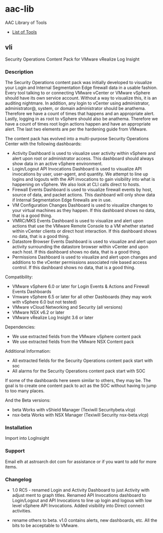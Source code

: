 # aac-lib
AAC Library of Tools

- <a href=https://github.com/Texiwill/aac-lib/tree/master/>List of Tools</a>

## vli
Security Operations Content Pack for VMware vRealize Log Insight

### Description

The Security Operations content pack was initially developed to visualize
your Login and Internal Segmentation Edge firewall data in a usable
fashion. Every tool talking to or connecting VMware vCenter or VMware
vSphere should have its own service account. Without a way to visualize
this, it is an auditing nightmare. In addition, any login to vCenter
using administrator, administrator@, system, or domain administrator
should be anathema. Therefore we have a count of times that happens
and an appropriate alert. Lastly, logging in as root to vSphere should
also be anathema. Therefore we have a count of times root login actions
happen and have an appropriate alert. The last two elements are per the
hardening guide from VMware.

The content pack has evolved into a multi-purpose Security Operations
Center with the following dashboards:

 - Activity Dashboard is used to visualize user activity within vSphere and alert upon root or administrator access. This dashboard should always show data in an active vSphere environment.
  - Login/Logout API Invocations Dashboard is used to visualize API invocations by user, user-agent, and quantity. We attempt to line up logins and logouts with the API invocations to gain visibility into what is happening on vSphere. We also look at CLI calls direct to hosts.
 - Firewall Events Dashboard is used to visualize firewall events by host, source of data, and packet actions. This dashboard will only show data if Internal Segmentation Edge firewalls are in use.
  - VM Configuration Changes Dashboard is used to visualize changes to your virtual machines as they happen. If this dashboard shows no data, that is a good thing.
  - VMRC/MKS Events Dashboard is used to visualize and alert upon actions that use the VMware Remote Console to a VM whether started within vCenter clients or direct host interaction. If this dashboard shows no data, that is a good thing.
  - Datastore Browser Events Dashboard is used to visualize and alert upon activity surrounding the datastore browser within vCenter and upon each host. If this dashboard shows no data, that is a good thing.
  - Permissions Dashboard is used to visualize and alert upon changes and additions to the vCenter permissions associated role based access control. If this dashboard shows no data, that is a good thing.

Compatibility:
 - VMware vSphere 6.0 or later for Login Events & Actions and Firewall Events Dashboards
 - Vmware vSphere 6.5 or later for all other Dashboards (they may work with vSphere 6.0 but not tested)
 - VMware vCloud Networking and Security (all versions)
 - VMware NSX v6.2 or later
 - VMware vRealize Log Insight 3.6 or later

Dependencies:
 - We use extracted fields from the VMware vSphere content pack
 - We use extracted fields from the VMware NSX Content pack

Additional Information:
 - All extracted fields for the Security Operations content pack start with soc
 - All alarms for the Security Operations content pack start with SOC

If some of the dashboards here seem similar to others, they may be. The
goal is to create one content pack to act as the SOC without having to
jump to too many places.

And the Beta versions:
- beta Works with vShield Manager (Texiwill Securitybeta.vlcp)
- nsx-beta Works with NSX Manager (Texiwill Security nsx-beta.vlcp)

### Installation
Import into LogInsight

### Support
Email elh at astroarch dot com for assistance or if you want to add
for more items.

### Changelog

- 1.0 RC5 - renamed Login and Activity Dashboard to just Activity with adjust ment to graph titles. Renamed API Invocations dashboard to Login/Logout and API Invocations to line up login and logous with low level vSphere API Invocations. Added visibility into Direct connect activities.

- rename others to beta. v1.0 contains alerts, new dashboards, etc. All
the bits to be acceptable to VMware.
